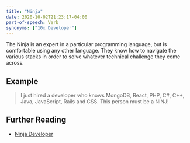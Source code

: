```yaml
---
title: "Ninja"
date: 2020-10-02T21:23:17-04:00
part-of-speech: Verb
synonyms: ["10x Developer"]
---
```


The Ninja is an expert in a particular programming language, but is comfortable using any other language. They know how to navigate the various stacks in order to solve whatever technical challenge they come across.

## Example

> I just hired a developer who knows MongoDB, React, PHP, C#, C++, Java, JavaScript, Rails and CSS. This person must be a NINJ!

## Further Reading

- [Ninja Developer](https://blog.softtek.com/en/what-is-a-ninja-developer)

